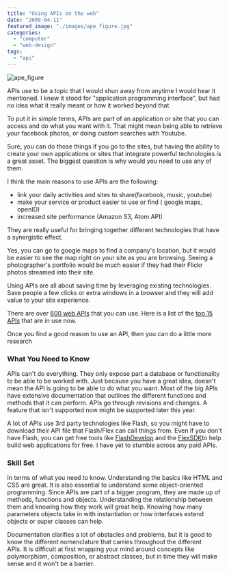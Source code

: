 ```yaml
---
title: "Using APIs on the web"
date: "2009-04-11"
featured_image: "./images/ape_figure.jpg"
categories: 
  - "computer"
  - "web-design"
tags: 
  - "api"
---
```


![ape_figure](./images/ape_figure.jpg "ape_figure")

APIs use to be a topic that I would shun away from anytime I would hear it mentioned. I knew it stood for "application programming interface", but had no idea what it really meant or how it worked beyond that.

To put it in simple terms, APIs are part of an application or site that you can access and do what you want with it. That might mean being able to retrieve your facebook photos, or doing custom searches with Youtube.

Sure, you can do those things if you go to the sites, but having the ability to create your own applications or sites that integrate powerful technologies is a great asset. The biggest question is why would you need to use any of them.

I think the main reasons to use APIs are the following:

- link your daily activities and sites to share(facebook, music, youtube)
- make your service or product easier to use or find ( google maps, openID)
- increased site performance (Amazon S3, Atom API)

They are really useful for bringing together different technologies that have a synergistic effect.

Yes, you can go to google maps to find a company's location, but it would be easier to see the map right on your site as you are browsing. Seeing a photographer's portfolio would be much easier if they had their Flickr photos streamed into their site.

Using APIs are all about saving time by leveraging existing technologies. Save people a few clicks or extra windows in a browser and they will add value to your site experience.

There are over [600 web APIs](http://blog.programmableweb.com/2008/01/14/600-web-apis/) that you can use. Here is a list of the [top 15 APIs](http://www.pingable.org/the-top-15-web-apis-for-your-site/) that are in use now.

Once you find a good reason to use an API, then you can do a little more research

### What You Need to Know

APIs can't do everything. They only expose part a database or functionality to be able to be worked with. Just because you have a great idea, doesn't mean the API is going to be able to do what you want. Most of the big APIs have extensive documentation that outlines the different functions and methods that it can perform. APIs go through revisions and changes. A feature that isn't supported now might be supported later this year.

A lot of APIs use 3rd party technologies like Flash, so you might have to download their API file that Flash/Flex can call things from. Even if you don't have Flash, you can get free tools like [FlashDevelop](http://www.flashdevelop.org/community/) and the [FlexSDK](http://opensource.adobe.com/wiki/display/flexsdk/Download+Flex+3)to help build web applications for free. I have yet to stumble across any paid APIs.

### Skill Set

In terms of what you need to know. Understanding the basics like HTML and CSS are great. It is also essential to understand some object-oriented programming. Since APIs are part of a bigger program, they are made up of methods, functions and objects. Understanding the relationship between them and knowing how they work will great help. Knowing how many parameters objects take in with instantiation or how interfaces extend objects or super classes can help.

Documentation clarifies a lot of obstacles and problems, but it is good to know the different nomenclature that carries throughout the different APIs. It is difficult at first wrapping your mind around concepts like polymorphism, composition, or abstract classes, but in time they will make sense and it won't be a barrier.
